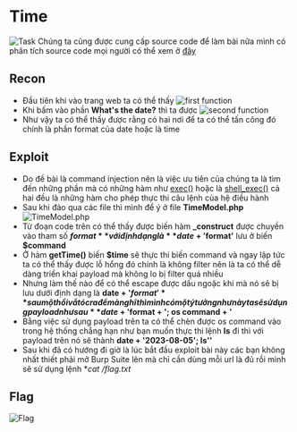 # Time

![Task](https://scontent.fhan5-2.fna.fbcdn.net/v/t1.15752-9/364397617_1308534343368004_2757974093169274383_n.png?_nc_cat=110&ccb=1-7&_nc_sid=ae9488&_nc_ohc=FfzZiGsFCZQAX8z9ag8&_nc_ht=scontent.fhan5-2.fna&oh=03_AdTTtOggBj1jXQjcqRMuiRiS9muJ1TLKtuZN0a0Jl0EQJw&oe=64F556A0)
Chúng ta cũng được cung cấp source code để làm bài nữa mình có phân tích source code mọi người có thể xem ở [đây](https://github.com/khacminh03/CTF-Write-Up/blob/main/cookie%20h%C3%A2n%20hoan/Time_cookie_arena_code_analyze.docx)

## Recon
- Đầu tiên khi vào trang web ta có thể thấy 
![first function](https://scontent.fhan15-2.fna.fbcdn.net/v/t1.15752-9/364399779_983047146360966_2341224856252512007_n.png?_nc_cat=104&ccb=1-7&_nc_sid=ae9488&_nc_ohc=SEGmK_sxf7kAX9LaDhv&_nc_ht=scontent.fhan15-2.fna&oh=03_AdSGEPZYIBc3YNQRyoweqsROotjBkTuhBSCwB1dp90cX2A&oe=64F55352)
- Khi bấm vào phần **What's the date?** thì ta được
![second function](https://scontent.fhan5-10.fna.fbcdn.net/v/t1.15752-9/364399259_512507744373167_3032747864021954477_n.png?_nc_cat=111&ccb=1-7&_nc_sid=ae9488&_nc_ohc=VfKLR29DZQIAX-tRruO&_nc_ht=scontent.fhan5-10.fna&oh=03_AdTWt2SjQHU0SlguNg1P0bQ_CtBdLps-lZ4C-Dclat6rbQ&oe=64F58821)
- Như vậy ta có thể thấy được rằng có hai nơi để ta có thể tấn công đó chính là phần format của date hoặc là time

## Exploit
- Do đề bài là command injection nên là việc ưu tiên của chúng ta là tìm đến những phần mà có những hàm như [exec()](https://www.php.net/manual/en/function.exec.php) hoặc là [shell_exec()](https://www.php.net/manual/en/function.shell-exec.php) cả hai đều là những hàm cho phép thực thi câu lệnh của hệ điều hành
- Sau khi đảo qua các file thì mình để ý ở file **TimeModel.php** 
![TimeModel.php](https://scontent.fhan15-1.fna.fbcdn.net/v/t1.15752-9/364630073_801688951614705_8004183364970877404_n.png?_nc_cat=101&ccb=1-7&_nc_sid=ae9488&_nc_ohc=wi5z4XFUgwYAX_vWtof&_nc_ht=scontent.fhan15-1.fna&oh=03_AdSsgnWStzQwwX28HFYLK6sRRKsktfYUtJgXPQd0A2HV8Q&oe=64F55A3F)
- Từ đoạn code trên có thể thấy được biến hàm **_construct** được chuyền vào tham số **$format** với định dạng là **date + '$format'** lưu ở biến **$command**
- Ở hàm **getTime()** biến **$time** sẽ thực thi biến command và ngay lập tức ta có thể thấy được lỗ hổng đó chính là không filter nên là ta có thể dễ dàng triển khai payload mà không lo bị filter quá nhiều
- Nhưng làm thế nào để có thể escape được dấu ngoặc khi mà nó sẽ bị lưu dưới định dạng là **date + '$format'** sau một hồi vắt óc ra để mà nghĩ thì mình có một ý tưởng như này ta sẽ sử dụng payload như sau **date +'$format + '; os command + '**
- Bằng việc sử dụng payload trên ta có thể chèn được os command vào trong hệ thống chẳng hạn như bạn muốn thực thi lệnh **ls** đi thì với payload trên nó sẽ thành **date + '2023-08-05'; ls''**
- Sau khi đã có hướng đi giờ là lúc bắt đầu exploit bài này các bạn không nhất thiết phải mở Burp Suite lên mà chỉ cần dùng mỗi url là đủ rồi mình sẽ sử dụng lệnh **cat /*flag.txt**

## Flag
![Flag](https://scontent.fhan5-11.fna.fbcdn.net/v/t1.15752-9/364436773_800488901755956_7236136658289762713_n.png?_nc_cat=111&ccb=1-7&_nc_sid=ae9488&_nc_ohc=-m8OE_P1Y3MAX_QVwfT&_nc_ht=scontent.fhan5-11.fna&oh=03_AdT2DCwDRpJs0IbY2eV5qlBbq6LbTd2OrNxX-bME0t_bLg&oe=64F58FFB)